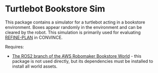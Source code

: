 # Turtlebot Bookstore Sim

This package contains a simulator for a turtlebot acting in a bookstore environment.
Boxes appear randomly in the environment and can be cleared by the robot.
This simulation is primarily used for evaluating [REFINE-PLAN](https://github.com/convince-project/refine-plan) in CONVINCE.

Requires:
* [The ROS2 branch of the AWS Robomaker Bookstore World](https://github.com/aws-robotics/aws-robomaker-bookstore-world/tree/ros2) - this package is not used directly, but its dependencies must be installed to install all world assets.

